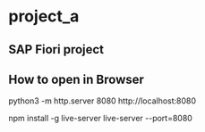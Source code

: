 # project_a

## SAP Fiori project

## How to open in Browser

python3 -m http.server 8080
http://localhost:8080

npm install -g live-server
live-server --port=8080